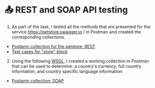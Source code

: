 #  📤 REST and SOAP API testing 

1) As part of the task, I tested all the methods that are presented for the service https://petstore.swagger.io / in Postman and created the corresponding collections.
 <ul>
<li>  <a href="https://www.postman.com/grey-satellite-860550/workspace/my-workspace/collection/31063686-3aa8dc13-0021-4081-8df4-4a697cc11356?action=share&creator=31063686">Postamn collection for the petstore: REST</a>  </li>
<li>  <a href="https://docs.google.com/spreadsheets/d/1qollBm2OYDbB4AKkIXyUmURaoJ9d1KmDJ5Acm6JSGB8/edit#gid=0"> Test cases for "store" block </a>   </li>
</ul>

2) Using the following <a href="http://webservices.oorsprong.org/websamples.countryinfo/CountryInfoService.wso?WSDL">WSDL</a>, I created a working collection in Postman that can be used to determine: a country's currency, full country information, and country specific language information: 
 <ul>
<li> <a href="https://www.postman.com/grey-satellite-860550/workspace/my-workspace/folder/31063686-98da29ce-e602-410a-9ac3-5d50da3d9190?action=share&creator=31063686&ctx=documentation">Postamn collection: SOAP</a>   </li>
</ul>

